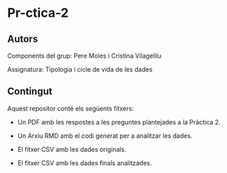 # Pr-ctica-2

## Autors

Components del grup: Pere Moles i Cristina Vilagelilu

Assignatura: Tipologia i cicle de vida de les dades

## Contingut

Aquest repositor conté els següents fitxers:

- Un PDF amb les respostes a les preguntes plantejades a la Pràctica 2.

- Un Arxiu RMD amb el codi generat per a analitzar les dades.

- El fitxer CSV amb les dades originals.

- El fitxer CSV amb les dades finals analitzades.
